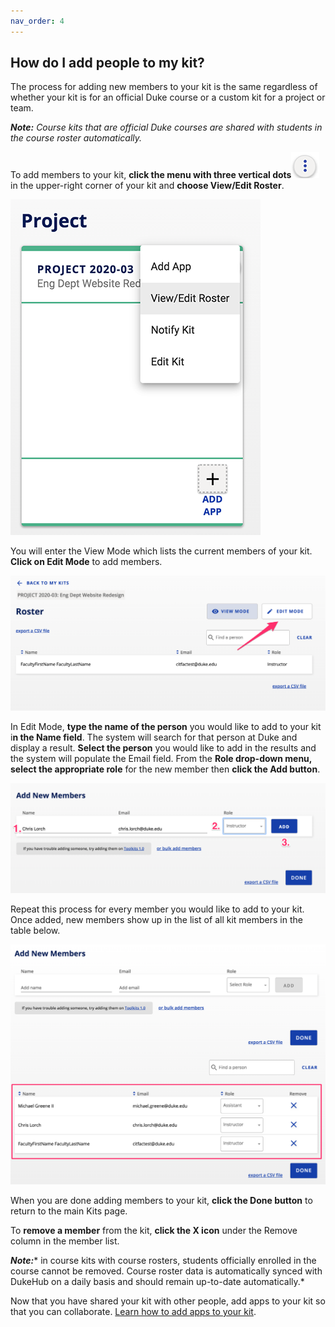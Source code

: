 ```yaml
---
nav_order: 4
---
```

## How do I add people to my kit?

The process for adding new members to your kit is the same regardless of whether your kit is for an official Duke course or a custom kit for a project or team.

**_Note:_** *Course kits that are official Duke courses are shared with students in the course roster automatically.*

To add members to your kit, **click the menu with three vertical dots**![kit menu](images/image_8.png) in the upper-right corner of your kit and **choose View/Edit Roster**.

![kit with menu](images/image_7.png)

You will enter the View Mode which lists the current members of your kit. **Click on Edit Mode** to add members.

![image alt text](images/image_9.png)

In Edit Mode, **type the name of the person** you would like to add to your kit i**n the Name field**.  The system will search for that person at Duke and display a result.  **Select the person** you would like to add in the results and the system will populate the Email field.  From the **Role drop-down menu, select the appropriate role** for the new member then **click the Add button**.

![image alt text](images/image_10.png)

Repeat this process for every member you would like to add to your kit.  Once added, new members show up in the list of all kit members in the table below.

![image alt text](images/image_11.png)

When you are done adding members to your kit, **click the Done button** to return to the main Kits page.

To **remove a member** from the kit, **click the X icon** under the Remove column in the member list.

**_Note:_*** in course kits with course rosters, students officially enrolled in the course cannot be removed.  Course roster data is automatically synced with DukeHub on a daily basis and should remain up-to-date automatically.*

Now that you have shared your kit with other people, add apps to your kit so that you can collaborate.  [Learn how to add apps to your kit](/how-do-i-add-apps-to-my-kit.md).
